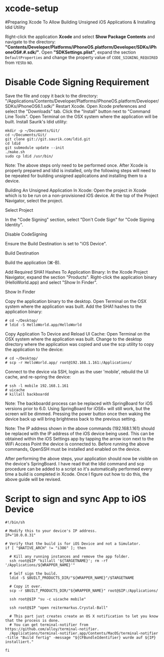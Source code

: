 xcode-setup
===========

#Preparing Xcode To Allow Building Unsigned iOS Applications & Installing ldid Utility

Right-click the application __Xcode__ and select __Show Package Contents__ and navigate to the directory:
__"Contents/Developer/Platforms/iPhoneOS.platform/Developer/SDKs/iPhoneOS#.#.sdk/"__.
Open __"SDKSettings.plist"__, expand the section `DefaultProperties` and change the property value of `CODE_SIGNING_REQUIRED` from `YES`to `NO`.

# Disable Code Signing Requirement

Save the file and copy it back to the directory: "/Applications/Contents/Developer/Platforms/iPhoneOS.platform/Developer/SDKs/iPhoneOS6.1.sdk/"
Restart Xcode.
Open Xcode preferences and select the "Downloads" tab.
Click the "Install" button next to "Command Line Tools".
Open Terminal on the OSX system where the application will be built.
Install Saurik's ldid utility:

```applescript
mkdir -p ~/Documents/Git/
cd ~/Documents/Git/
git clone git://git.saurik.com/ldid.git
cd ldid
git submodule update --init
./make.sh
sudo cp ldid /usr/bin/
```

Note: The above steps only need to be performed once. After Xcode is properly prepared and ldid is installed, only the following steps will need to be repeated for building unsigned applications and installing them to a device.


Building An Unsigned Application In Xcode:
Open the project in Xcode which is to be run on a non-provisioned iOS device.
At the top of the Project Navigator, select the project.

Select Project

In the "Code Signing" section, select "Don't Code Sign" for "Code Signing Identity".

Disable CodeSigning

Ensure the Build Destination is set to "iOS Device".

Build Destination


Build the application (⌘-B).

Add Required SHA1 Hashes To Application Binary:
In the Xcode Project Navigator, expand the section "Products".
Right-click the application binary (HelloWorld.app) and select "Show In Finder".

Show In Finder

Copy the application binary to the desktop.
Open Terminal on the OSX system where the application was built.
Add the SHA1 hashes to the application binary:

```applescript
# cd ~/Desktop/
# ldid -S HelloWorld.app/HelloWorld
```
Copy Application To Device and Reload UI Cache:
Open Terminal on the OSX system where the application was built.
Change to the desktop directory where the application was copied and use the scp utility to copy the application to the device:
```applescript
# cd ~/Desktop/
# scp -r HelloWorld.app/ root@192.168.1.161:/Applications/
```
Connect to the device via SSH, login as the user 'mobile', rebuild the UI cache, and re-spring the device:
```applescript
# ssh -l mobile 192.168.1.161
# uicache
# killall backboardd
```
Note: The backboardd process can be replaced with SpringBoard for iOS versions prior to 6.0. Using SpringBoard for iOS6+ will still work, but the screen will be dimmed. Pressing the power button once then waking the device back up will bring brightness back to the previous setting.

Note: The IP address shown in the above commands (192.168.1.161) should be replaced with the IP address of the iOS device being used. This can be obtained within the iOS Settings app by tapping the arrow icon next to the WiFi Access Point the device is connected to. Before running the above commands, OpenSSH must be installed and enabled on the device.

After performing the above steps, your application should now be visible on the device's SpringBoard. I have read that the ldid command and scp procedure can be added to a script so it's automatically performed every time a build is completed in Xcode. Once I figure out how to do this, the above guide will be revised.


# Script to sign and sync App to iOS Device


```applescript
#!/bin/sh

# Modify this to your device's IP address.
IP="10.0.0.31"
    
# Verify that the build is for iOS Device and not a Simulator.
if [ "$NATIVE_ARCH" != "i386" ]; then

  # Kill any running instances and remove the app folder.
  ssh root@$IP "killall '${TARGETNAME}'; rm -rf '/Applications/${WRAPPER_NAME}'"

  # Self sign the build.
  ldid -S $BUILT_PRODUCTS_DIR/"${WRAPPER_NAME}"/$TARGETNAME

  # Copy it over.
  scp -r $BUILT_PRODUCTS_DIR/"${WRAPPER_NAME}" root@$IP:/Applications/

  ssh root@$IP "su -c uicache mobile"

  ssh root@$IP "open reitermarkus.Crystal-Ball"

  # This part just creates create an OS X notification to let you know that the process is done.
  # You can get terminal-notifier from https://github.com/alloy/terminal-notifier.
  /Applications/terminal-notifier.app/Contents/MacOS/terminal-notifier -title "Build fertig" -message "${CFBundleIdentifier} wurde auf ${IP} installiert."

fi
```
